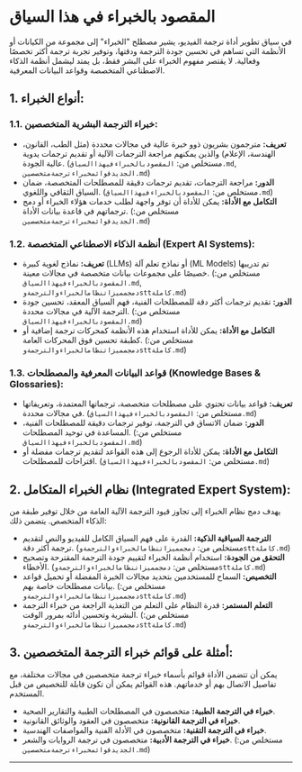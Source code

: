 # المقصود بالخبراء في هذا السياق

في سياق تطوير أداة ترجمة الفيديو، يشير مصطلح "الخبراء" إلى مجموعة من الكيانات أو الأنظمة التي تساهم في تحسين جودة الترجمة ودقتها، وتوفير تجربة ترجمة أكثر تخصصًا وفعالية. لا يقتصر مفهوم الخبراء على البشر فقط، بل يمتد ليشمل أنظمة الذكاء الاصطناعي المتخصصة وقواعد البيانات المعرفية.

## 1. أنواع الخبراء:

### 1.1. خبراء الترجمة البشرية المتخصصين:

*   **تعريف:** مترجمون بشريون ذوو خبرة عالية في مجالات محددة (مثل الطب، القانون، الهندسة، الإعلام) والذين يمكنهم مراجعة الترجمات الآلية أو تقديم ترجمات يدوية عالية الجودة. (مستخلص من: `المقصودبالخبراءفيهذاالسياق.md`, `الجديدقوائمخبراءترجمةمتخصصين.md`)
*   **الدور:** مراجعة الترجمات، تقديم ترجمات دقيقة للمصطلحات المتخصصة، ضمان السياق الثقافي واللغوي. (مستخلص من: `المقصودبالخبراءفيهذاالسياق.md`)
*   **التكامل مع الأداة:** يمكن للأداة أن توفر واجهة لطلب خدمات هؤلاء الخبراء أو دمج ترجماتهم في قاعدة بيانات الأداة. (مستخلص من: `الجديدقوائمخبراءترجمةمتخصصين.md`)

### 1.2. أنظمة الذكاء الاصطناعي المتخصصة (Expert AI Systems):

*   **تعريف:** نماذج لغوية كبيرة (LLMs) أو نماذج تعلم آلة (ML Models) تم تدريبها خصيصًا على مجموعات بيانات متخصصة في مجالات معينة. (مستخلص من: `المقصودبالخبراءفيهذاالسياق.md`, `دمجمميزاتنظامالخبراءوالترجمةوsttكاملة.md`)
*   **الدور:** تقديم ترجمات أكثر دقة للمصطلحات الفنية، فهم السياق المعقد، تحسين جودة الترجمة الآلية في مجالات محددة. (مستخلص من: `المقصودبالخبراءفيهذاالسياق.md`)
*   **التكامل مع الأداة:** يمكن للأداة استخدام هذه الأنظمة كمحركات ترجمة إضافية أو كطبقة تحسين فوق المحركات العامة. (مستخلص من: `دمجمميزاتنظامالخبراءوالترجمةوsttكاملة.md`)

### 1.3. قواعد البيانات المعرفية والمصطلحات (Knowledge Bases & Glossaries):

*   **تعريف:** قواعد بيانات تحتوي على مصطلحات متخصصة، ترجماتها المعتمدة، وتعريفاتها في مجالات محددة. (مستخلص من: `المقصودبالخبراءفيهذاالسياق.md`)
*   **الدور:** ضمان الاتساق في الترجمة، توفير ترجمات دقيقة للمصطلحات الفنية، المساعدة في توحيد المصطلحات. (مستخلص من: `المقصودبالخبراءفيهذاالسياق.md`)
*   **التكامل مع الأداة:** يمكن للأداة الرجوع إلى هذه القواعد لتقديم ترجمات مفضلة أو اقتراحات للمصطلحات. (مستخلص من: `المقصودبالخبراءفيهذاالسياق.md`)

## 2. نظام الخبراء المتكامل (Integrated Expert System):

يهدف دمج نظام الخبراء إلى تجاوز قيود الترجمة الآلية العامة من خلال توفير طبقة من الذكاء المتخصص. يتضمن ذلك:

*   **الترجمة السياقية الذكية:** القدرة على فهم السياق الكامل للفيديو والنص لتقديم ترجمة أكثر دقة. (مستخلص من: `دمجمميزاتنظامالخبراءوالترجمةوsttكاملة.md`)
*   **التحقق من الجودة:** استخدام أنظمة الخبراء لتقييم جودة الترجمة المقترحة وتصحيح الأخطاء. (مستخلص من: `دمجمميزاتنظامالخبراءوالترجمةوsttكاملة.md`)
*   **التخصيص:** السماح للمستخدمين بتحديد مجالات الخبرة المفضلة أو تحميل قواعد بيانات مصطلحات خاصة بهم. (مستخلص من: `دمجمميزاتنظامالخبراءوالترجمةوsttكاملة.md`)
*   **التعلم المستمر:** قدرة النظام على التعلم من التغذية الراجعة من خبراء الترجمة البشرية وتحسين أدائه بمرور الوقت. (مستخلص من: `دمجمميزاتنظامالخبراءوالترجمةوsttكاملة.md`)

## 3. أمثلة على قوائم خبراء الترجمة المتخصصين:

يمكن أن تتضمن الأداة قوائم بأسماء خبراء ترجمة متخصصين في مجالات مختلفة، مع تفاصيل الاتصال بهم أو خدماتهم. هذه القوائم يمكن أن تكون قابلة للتخصيص من قبل المستخدم.

*   **خبراء في الترجمة الطبية:** متخصصون في المصطلحات الطبية والتقارير الصحية.
*   **خبراء في الترجمة القانونية:** متخصصون في العقود والوثائق القانونية.
*   **خبراء في الترجمة التقنية:** متخصصون في الأدلة الفنية والمواصفات الهندسية.
*   **خبراء في الترجمة الأدبية:** متخصصون في ترجمة الروايات والشعر.
(مستخلص من: `الجديدقوائمخبراءترجمةمتخصصين.md`)

---
